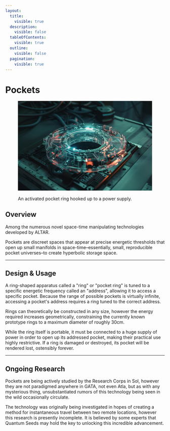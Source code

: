 ```yaml
---
layout:
  title:
    visible: true
  description:
    visible: false
  tableOfContents:
    visible: true
  outline:
    visible: false
  pagination:
    visible: true
---
```


# Pockets

<figure><img src="../../.gitbook/assets/pockets-943.png" alt=""><figcaption><p>An activated pocket ring hooked up to a power supply.</p></figcaption></figure>

## Overview

Among the numerous novel space-time manipulating technologies developed by ALTAR.

Pockets are discreet spaces that appear at precise energetic thresholds that open up small manifolds in space-time–essentially, small, reproducible pocket universes–to create hyperbolic storage space.

***

## Design & Usage

A ring-shaped apparatus called a "ring" or "pocket ring" is tuned to a specific energetic frequency called an "address", allowing it to access a specific pocket. Because the range of possible pockets is virtually infinite, accessing a pocket's address requires a ring tuned to the correct address.

Rings can theoretically be constructed in any size, however the energy required increases geometrically, constraining the currently known prototype rings to a maximum diameter of roughly 30cm.

While the ring itself is portable, it must be connected to a huge supply of power in order to open up its addressed pocket, making their practical use highly restrictive. If a ring is damaged or destroyed, its pocket will be rendered lost, ostensibly forever.

***

## Ongoing Research

Pockets are being actively studied by the Research Corps in Sol, however they are not paradigmed anywhere in GATA, not even Atla, but as with any mysterious thing, unsubstantiated rumors of this technology being seen in the wild occasionally circulate.

The technology was originally being investigated in hopes of creating a method for instantaneous travel between two remote locations, however this research is presently incomplete. It is believed by some experts that Quantum Seeds may hold the key to unlocking this incredible advancement.
